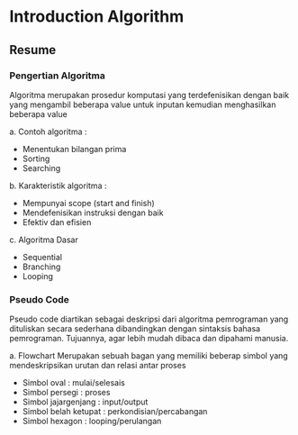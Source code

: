 # Introduction Algorithm

## Resume

### Pengertian Algoritma
Algoritma merupakan prosedur komputasi yang terdefenisikan dengan baik yang mengambil
beberapa value untuk inputan kemudian menghasilkan beberapa value

a. Contoh algoritma :
- Menentukan bilangan prima
- Sorting
- Searching

b. Karakteristik algoritma :
- Mempunyai scope (start and finish)
- Mendefenisikan instruksi dengan baik
- Efektiv dan efisien

c. Algoritma Dasar
- Sequential
- Branching
- Looping

### Pseudo Code
Pseudo code diartikan sebagai deskripsi dari algoritma pemrograman yang dituliskan secara sederhana dibandingkan dengan sintaksis bahasa pemrograman. 
Tujuannya, agar lebih mudah dibaca dan dipahami manusia.

a. Flowchart
Merupakan sebuah bagan yang memiliki beberap simbol yang mendeskripsikan urutan dan relasi antar proses
- Simbol oval : mulai/selesais
- Simbol persegi : proses
- Simbol jajargenjang : input/output
- Simbol belah ketupat : perkondisian/percabangan
- Simbol hexagon : looping/perulangan




